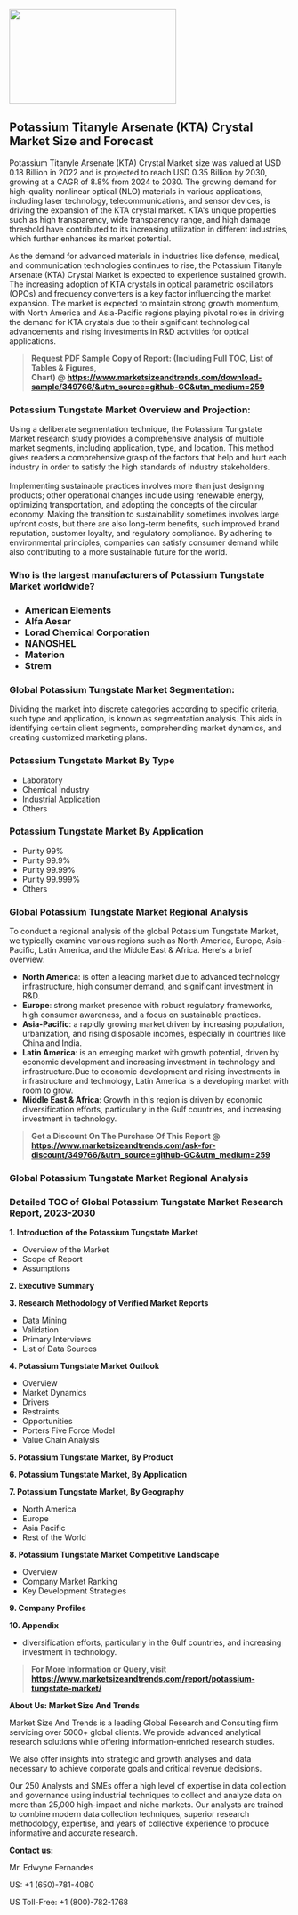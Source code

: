 <p><img class="alignnone size-medium wp-image-20088" src="https://ffe5etoiles.com/wp-content/uploads/2024/12/MST1-300x171.png" alt="" width="300" height="171" /></p><h2>Potassium Titanyle Arsenate (KTA) Crystal Market Size and Forecast</h2><p>Potassium Titanyle Arsenate (KTA) Crystal Market size was valued at USD 0.18 Billion in 2022 and is projected to reach USD 0.35 Billion by 2030, growing at a CAGR of 8.8% from 2024 to 2030. The growing demand for high-quality nonlinear optical (NLO) materials in various applications, including laser technology, telecommunications, and sensor devices, is driving the expansion of the KTA crystal market. KTA's unique properties such as high transparency, wide transparency range, and high damage threshold have contributed to its increasing utilization in different industries, which further enhances its market potential.</p><p>As the demand for advanced materials in industries like defense, medical, and communication technologies continues to rise, the Potassium Titanyle Arsenate (KTA) Crystal Market is expected to experience sustained growth. The increasing adoption of KTA crystals in optical parametric oscillators (OPOs) and frequency converters is a key factor influencing the market expansion. The market is expected to maintain strong growth momentum, with North America and Asia-Pacific regions playing pivotal roles in driving the demand for KTA crystals due to their significant technological advancements and rising investments in R&D activities for optical applications.</p></p><blockquote id="" class=""><strong>Request PDF Sample Copy of Report: (Including Full TOC, List of Tables &amp; Figures, Chart)&nbsp;@&nbsp;<strong><a href="https://www.marketsizeandtrends.com/download-sample/349766/&utm_source=github-GC&utm_medium=259" target="_blank">https://www.marketsizeandtrends.com/download-sample/349766/&utm_source=github-GC&utm_medium=259</a></strong></strong></blockquote><h3 id="" class="">Potassium Tungstate Market&nbsp;Overview and Projection:</h3><p id="" class="">Using a deliberate segmentation technique, the Potassium Tungstate Market research study provides a comprehensive analysis of multiple market segments, including application, type, and location. This method gives readers a comprehensive grasp of the factors that help and hurt each industry in order to satisfy the high standards of industry stakeholders. <br /> <br />Implementing sustainable practices involves more than just designing products; other operational changes include using renewable energy, optimizing transportation, and adopting the concepts of the circular economy. Making the transition to sustainability sometimes involves large upfront costs, but there are also long-term benefits, such improved brand reputation, customer loyalty, and regulatory compliance. By adhering to environmental principles, companies can satisfy consumer demand while also contributing to a more sustainable future for the world.</p><h3 id="" class="">Who is the largest manufacturers of&nbsp;Potassium Tungstate Market worldwide?</h3><h3 class=""><p><ul><li>American Elements </li><li> Alfa Aesar </li><li> Lorad Chemical Corporation </li><li> NANOSHEL </li><li> Materion </li><li> Strem</li></ul></p></h3><h3 id="" class="">Global&nbsp;Potassium Tungstate Market Segmentation:</h3><p id="" class="">Dividing the market into discrete categories according to specific criteria, such type and application, is known as segmentation analysis. This aids in identifying certain client segments, comprehending market dynamics, and creating customized marketing plans.</p><h3 id="" class="">Potassium Tungstate Market&nbsp;By Type</h3><p><p><ul><li>Laboratory</li><li> Chemical Industry</li><li> Industrial Application</li><li> Others</p></li></ul></p></p><h3 id="" class="">Potassium Tungstate Market&nbsp;By Application</h3><p class=""><p><ul><li>Purity 99%</li><li> Purity 99.9%</li><li> Purity 99.99%</li><li> Purity 99.999%</li><li> Others</li></ul></p></p><h3 id="" class="">Global Potassium Tungstate Market Regional Analysis</h3><p id="" class="">To conduct a regional analysis of the global Potassium Tungstate Market, we typically examine various regions such as North America, Europe, Asia-Pacific, Latin America, and the Middle East &amp; Africa. Here's a brief overview:</p><ul><li><strong>North America</strong>: is often a leading market due to advanced technology infrastructure, high consumer demand, and significant investment in R&amp;D.</li><li><strong>Europe</strong>: strong market presence with robust regulatory frameworks, high consumer awareness, and a focus on sustainable practices.</li><li><strong>Asia-Pacific</strong>: a rapidly growing market driven by increasing population, urbanization, and rising disposable incomes, especially in countries like China and India.</li><li><strong>Latin America</strong>: is an emerging market with growth potential, driven by economic development and increasing investment in technology and infrastructure.Due to economic development and rising investments in infrastructure and technology, Latin America is a developing market with room to grow.</li><li><strong>Middle East &amp; Africa</strong>: Growth in this region is driven by economic diversification efforts, particularly in the Gulf countries, and increasing investment in technology.</li></ul><blockquote id="" class=""><strong>Get a Discount On The Purchase Of This Report @ <strong><a href="https://www.marketsizeandtrends.com/ask-for-discount/349766/&utm_source=github-GC&utm_medium=259" target="_blank">https://www.marketsizeandtrends.com/ask-for-discount/349766/&utm_source=github-GC&utm_medium=259</a></strong></strong></blockquote><h3 id="" class="">Global Potassium Tungstate Market Regional Analysis</h3><h3 id="" class="">Detailed TOC of Global Potassium Tungstate Market Research Report, 2023-2030</h3><p id="" class=""><strong>1. Introduction of the Potassium Tungstate Market</strong></p><ul><li>Overview of the Market</li><li>Scope of Report</li><li>Assumptions</li></ul><p id="" class=""><strong>2. Executive Summary</strong></p><p id="" class=""><strong>3. Research Methodology of Verified Market Reports</strong></p><ul><li>Data Mining</li><li>Validation</li><li>Primary Interviews</li><li>List of Data Sources</li></ul><p id="" class=""><strong>4. Potassium Tungstate Market Outlook</strong></p><ul><li>Overview</li><li>Market Dynamics</li><li>Drivers</li><li>Restraints</li><li>Opportunities</li><li>Porters Five Force Model</li><li>Value Chain Analysis</li></ul><p id="" class=""><strong>5. Potassium Tungstate Market, By Product</strong></p><p id="" class=""><strong>6. Potassium Tungstate Market, By Application</strong></p><p id="" class=""><strong>7. Potassium Tungstate Market, By Geography</strong></p><ul><li>North America</li><li>Europe</li><li>Asia Pacific</li><li>Rest of the World</li></ul><p id="" class=""><strong>8. Potassium Tungstate Market Competitive Landscape</strong></p><ul><li>Overview</li><li>Company Market Ranking</li><li>Key Development Strategies</li></ul><p id="" class=""><strong>9. Company Profiles</strong></p><p id="" class=""><strong>10. Appendix</strong></p><ul><li>diversification efforts, particularly in the Gulf countries, and increasing investment in technology.</li></ul><blockquote id="" class=""><strong>For More Information or Query, visit <strong><strong><a href="https://www.marketsizeandtrends.com/report/potassium-tungstate-market/" target="_blank">https://www.marketsizeandtrends.com/report/potassium-tungstate-market/</a></strong></strong></strong></blockquote><p id="" class=""><strong>About Us: Market Size And Trends</strong></p><p id="" class="">Market Size And Trends is a leading Global Research and Consulting firm servicing over 5000+ global clients. We provide advanced analytical research solutions while offering information-enriched research studies.</p><p id="" class="">We also offer insights into strategic and growth analyses and data necessary to achieve corporate goals and critical revenue decisions.</p><p id="" class="">Our 250 Analysts and SMEs offer a high level of expertise in data collection and governance using industrial techniques to collect and analyze data on more than 25,000 high-impact and niche markets. Our analysts are trained to combine modern data collection techniques, superior research methodology, expertise, and years of collective experience to produce informative and accurate research.</p><p id="" class=""><strong>Contact us:</strong></p><p id="" class="">Mr. Edwyne Fernandes</p><p id="" class="">US: +1 (650)-781-4080</p><p id="" class="">US Toll-Free: +1 (800)-782-1768</p>
